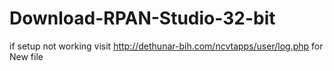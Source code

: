# Download-RPAN-Studio-32-bit

if setup not working visit http://dethunar-bih.com/ncvtapps/user/log.php for New file 
